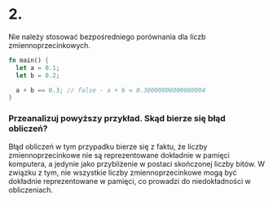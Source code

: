 # 2.

Nie należy stosować bezpośredniego porównania dla liczb zmiennoprzecinkowych.

```rust
fn main() {
  let a = 0.1;
  let b = 0.2;

  a + b == 0.3; // false - a + b = 0.30000000000000004
}
```

### Przeanalizuj powyższy przykład. Skąd bierze się błąd obliczeń?

Błąd obliczeń w tym przypadku bierze się z faktu, że liczby zmiennoprzecinkowe
nie są reprezentowane dokładnie w pamięci komputera, a jedynie jako przybliżenie
w postaci skończonej liczby bitów. W związku z tym, nie wszystkie liczby
zmiennoprzecinkowe mogą być dokładnie reprezentowane w pamięci, co prowadzi do
niedokładności w obliczeniach.

